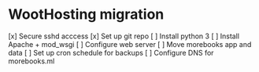 # WootHosting migration
[x] Secure sshd acccess
[x] Set up git repo
[ ] Install python 3
[ ] Install Apache + mod_wsgi
[ ] Configure web server
[ ] Move morebooks app and data
[ ] Set up cron schedule for backups
[ ] Configure DNS for morebooks.ml
